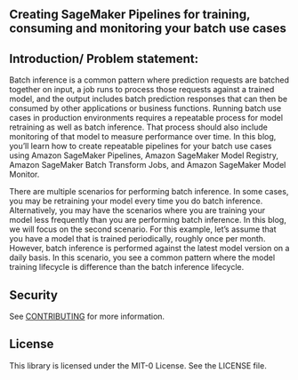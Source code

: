 ## Creating SageMaker Pipelines for training, consuming and monitoring your batch use cases


## Introduction/ Problem statement: 

Batch inference is a common pattern where prediction requests are batched together on input, a job runs to process those requests against a trained model, and the output includes batch prediction responses that can then be consumed by other applications or business functions.  Running batch use cases in production environments requires a repeatable process for model retraining as well as batch inference.   That process should also include monitoring of that model to measure performance over time.   In this blog, you’ll learn how to create repeatable pipelines for your batch use cases using Amazon SageMaker Pipelines, Amazon SageMaker Model Registry, Amazon SageMaker Batch Transform Jobs, and Amazon SageMaker Model Monitor. 


There are multiple scenarios for performing batch inference.  In some cases, you may be retraining your model every time you do batch inference.  Alternatively, you may have the scenarios where you are training your model less frequently than you are performing batch inference.  In this blog, we will focus on the second scenario.  For this example, let’s assume that  you have a model that is trained periodically, roughly once per month.   However, batch inference is performed against the latest model version on a daily basis.  In this scenario, you see a common pattern where the model training lifecycle is difference than the batch inference lifecycle.


## Security

See [CONTRIBUTING](CONTRIBUTING.md#security-issue-notifications) for more information.

## License

This library is licensed under the MIT-0 License. See the LICENSE file.

